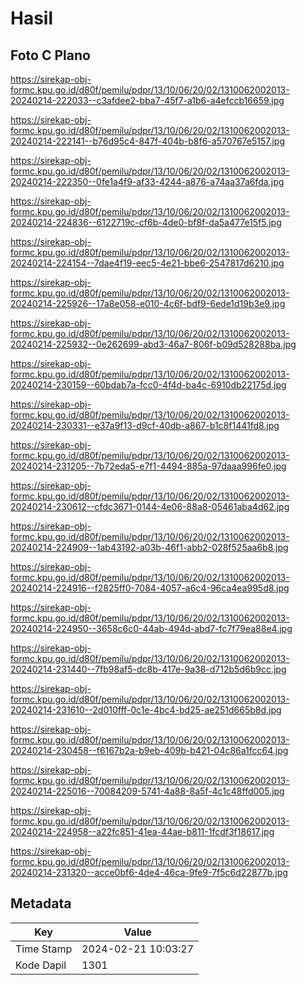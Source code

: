 # Hasil

## Foto C Plano

https://sirekap-obj-formc.kpu.go.id/d80f/pemilu/pdpr/13/10/06/20/02/1310062002013-20240214-222033--c3afdee2-bba7-45f7-a1b6-a4efccb16659.jpg

https://sirekap-obj-formc.kpu.go.id/d80f/pemilu/pdpr/13/10/06/20/02/1310062002013-20240214-222141--b76d95c4-847f-404b-b8f6-a570767e5157.jpg

https://sirekap-obj-formc.kpu.go.id/d80f/pemilu/pdpr/13/10/06/20/02/1310062002013-20240214-222350--0fe1a4f9-af33-4244-a876-a74aa37a6fda.jpg

https://sirekap-obj-formc.kpu.go.id/d80f/pemilu/pdpr/13/10/06/20/02/1310062002013-20240214-224836--6122719c-cf6b-4de0-bf8f-da5a477e15f5.jpg

https://sirekap-obj-formc.kpu.go.id/d80f/pemilu/pdpr/13/10/06/20/02/1310062002013-20240214-224154--7dae4f19-eec5-4e21-bbe6-2547817d6210.jpg

https://sirekap-obj-formc.kpu.go.id/d80f/pemilu/pdpr/13/10/06/20/02/1310062002013-20240214-225926--17a8e058-e010-4c6f-bdf9-6ede1d19b3e9.jpg

https://sirekap-obj-formc.kpu.go.id/d80f/pemilu/pdpr/13/10/06/20/02/1310062002013-20240214-225932--0e262699-abd3-46a7-806f-b09d528288ba.jpg

https://sirekap-obj-formc.kpu.go.id/d80f/pemilu/pdpr/13/10/06/20/02/1310062002013-20240214-230159--60bdab7a-fcc0-4f4d-ba4c-6910db22175d.jpg

https://sirekap-obj-formc.kpu.go.id/d80f/pemilu/pdpr/13/10/06/20/02/1310062002013-20240214-230331--e37a9f13-d9cf-40db-a867-b1c8f1441fd8.jpg

https://sirekap-obj-formc.kpu.go.id/d80f/pemilu/pdpr/13/10/06/20/02/1310062002013-20240214-231205--7b72eda5-e7f1-4494-885a-97daaa996fe0.jpg

https://sirekap-obj-formc.kpu.go.id/d80f/pemilu/pdpr/13/10/06/20/02/1310062002013-20240214-230612--cfdc3671-0144-4e06-88a8-05461aba4d62.jpg

https://sirekap-obj-formc.kpu.go.id/d80f/pemilu/pdpr/13/10/06/20/02/1310062002013-20240214-224909--1ab43192-a03b-46f1-abb2-028f525aa6b8.jpg

https://sirekap-obj-formc.kpu.go.id/d80f/pemilu/pdpr/13/10/06/20/02/1310062002013-20240214-224916--f2825ff0-7084-4057-a6c4-96ca4ea995d8.jpg

https://sirekap-obj-formc.kpu.go.id/d80f/pemilu/pdpr/13/10/06/20/02/1310062002013-20240214-224950--3658c6c0-44ab-494d-abd7-fc7f79ea88e4.jpg

https://sirekap-obj-formc.kpu.go.id/d80f/pemilu/pdpr/13/10/06/20/02/1310062002013-20240214-231440--7fb98af5-dc8b-417e-9a38-d712b5d6b9cc.jpg

https://sirekap-obj-formc.kpu.go.id/d80f/pemilu/pdpr/13/10/06/20/02/1310062002013-20240214-231610--2d010fff-0c1e-4bc4-bd25-ae251d665b8d.jpg

https://sirekap-obj-formc.kpu.go.id/d80f/pemilu/pdpr/13/10/06/20/02/1310062002013-20240214-230458--f6167b2a-b9eb-409b-b421-04c86a1fcc64.jpg

https://sirekap-obj-formc.kpu.go.id/d80f/pemilu/pdpr/13/10/06/20/02/1310062002013-20240214-225016--70084209-5741-4a88-8a5f-4c1c48ffd005.jpg

https://sirekap-obj-formc.kpu.go.id/d80f/pemilu/pdpr/13/10/06/20/02/1310062002013-20240214-224958--a22fc851-41ea-44ae-b811-1fcdf3f18617.jpg

https://sirekap-obj-formc.kpu.go.id/d80f/pemilu/pdpr/13/10/06/20/02/1310062002013-20240214-231320--acce0bf6-4de4-46ca-9fe9-7f5c6d22877b.jpg


## Metadata

| Key        | Value               |
| ---------- | ------------------- |
| Time Stamp | 2024-02-21 10:03:27 |
| Kode Dapil | 1301                |



